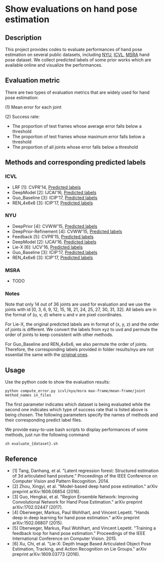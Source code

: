 # Show evaluations on hand pose estimation

## Description
This project provides codes to evaluate performances of hand pose estimation on several public datasets, including [NYU](cims.nyu.edu/~tompson/NYU_Hand_Pose_Dataset.htm), [ICVL](http://www.iis.ee.ic.ac.uk/~dtang/hand.html), [MSRA](https://www.microsoft.com/en-us/research/people/yichenw/?from=http%3A%2F%2Fresearch.microsoft.com%2Fen-us%2Fpeople%2Fyichenw%2F) hand pose dataset. We collect predicted labels of some prior works which are available online and visualize the performances.

## Evaluation metric
There are two types of evaluation metrics that are widely used for hand pose estimation:

(1) Mean error for each joint

(2) Success rate:
 - The proportion of test frames whose average error falls below a threshold
 - The proportion of test frames whose maximum error falls below a threshold
 - The proportion of all joints whose error falls below a threshold

## Methods and corresponding predicted labels
### ICVL
- LRF \[1\]: CVPR'14, [Predicted labels](http://www.iis.ee.ic.ac.uk/~dtang/dataset/Results.tar.gz)
- DeepModel \[2\]: IJCAI'16, [Predicted labels](http://xingyizhou.xyz/IJCAI16_ICVL.txt)
- Guo_Baseline \[3\]: ICIP'17, [Predicted labels](https://github.com/guohengkai/region-ensemble-network/blob/master/results/icvl_basic.txt)
- REN_4x6x6 \[3\]: ICIP'17, [Predicted labels](https://github.com/guohengkai/region-ensemble-network/blob/master/results/icvl_ren_4x6x6.txt)

### NYU
- DeepPrior \[4\]: CVWW'15, [Predicted labels](https://www.tugraz.at/fileadmin/user_upload/Institute/ICG/Downloads/team_lepetit/3d_hand_pose/CVWW15_ICVL_Prior.txt)
- DeepPrior-Refinement \[4\]: CVWW'15, [Predicted labels](https://www.tugraz.at/fileadmin/user_upload/Institute/ICG/Downloads/team_lepetit/3d_hand_pose/CVWW15_ICVL_Prior-Refinement.txt)
- Feedback \[5\]: CVPR'15, [Predicted labels](https://www.tugraz.at/fileadmin/user_upload/Institute/ICG/Downloads/team_lepetit/3d_hand_pose/ICCV15_NYU_Feedback.txt)
- DeepModel \[2\]: IJCAI'16, [Predicted labels](http://xingyizhou.xyz/IJCAI16_NYU.txt)
- Lie-X \[6\]: IJCV'16, [Predicted labels](https://web.bii.a-star.edu.sg/~xuchi/Lie-X/lie_hand_jnts_estm_result.txt)
- Guo_Baseline \[3\]: ICIP'17, [Predicted labels](https://github.com/guohengkai/region-ensemble-network/blob/master/results/nyu_basic.txt)
- REN_4x6x6 \[3\]: ICIP'17, [Predicted labels](https://github.com/guohengkai/region-ensemble-network/blob/master/results/nyu_ren_4x6x6.txt)

### MSRA
  - TODO

### Notes
Note that only 14 out of 36 joints are used for evaluation and we use the joints with id [0, 3, 6, 9, 12, 15, 18, 21, 24, 25, 27, 30, 31, 32]. All labels are in the format of (u, v, d) where u and v are pixel coordinates.

For Lie-X, the original predicted labels are in format of (x, y, z) and the order of joints is different. We convert the labels from xyz to uvd and permute the order of joints to keep consistent with other methods.

For Guo_Baseline and REN_4x6x6, we also permute the order of joints. Therefore, the corresponding labels provided in folder results/nyu are not essential the same with the [original ones](https://github.com/guohengkai/region-ensemble-network/blob/master/results/).

## Usage
Use the python code to show the evaluation results:
```
python compute_error.py icvl/nyu/msra max-frame/mean-frame/joint method_names in_files
```
The first parameter indicates which dataset is being evaluated while the second one indicates which type of success rate that is listed above is being chosen. The following parameters specify the names of methods and their corresponding predict label files.

We provide easy-to-use bash scripts to display performances of some methods, just run the following command:
```
sh evaluate_{dataset}.sh
```

## Reference
- \[1\] Tang, Danhang, et al. "Latent regression forest: Structured estimation of 3d articulated hand posture." Proceedings of the IEEE Conference on Computer Vision and Pattern Recognition. 2014.
- \[2\] Zhou, Xingyi, et al. "Model-based deep hand pose estimation." arXiv preprint arXiv:1606.06854 (2016).
- \[3\] Guo, Hengkai, et al. "Region Ensemble Network: Improving Convolutional Network for Hand Pose Estimation." arXiv preprint arXiv:1702.02447 (2017).
- \[4\] Oberweger, Markus, Paul Wohlhart, and Vincent Lepetit. "Hands deep in deep learning for hand pose estimation." arXiv preprint arXiv:1502.06807 (2015).
- \[5\] Oberweger, Markus, Paul Wohlhart, and Vincent Lepetit. "Training a feedback loop for hand pose estimation." Proceedings of the IEEE International Conference on Computer Vision. 2015.
- \[6\] Xu, Chi, et al. "Lie-X: Depth Image Based Articulated Object Pose Estimation, Tracking, and Action Recognition on Lie Groups." arXiv preprint arXiv:1609.03773 (2016).
